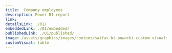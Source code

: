 ```yaml
---
title:  Company employees
description: Power BI report
link:
detailsLink: ./01/
embeddedLink: ./01/embedded/
publishedLink: ./01/published/
image: /assets/graphics/images/content/saifas-bi-powerbi-custom-visuals/saifas-bi-pbi-cv-table-300px-300px.png
customVisual: table
---
```

